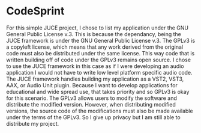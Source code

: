 # CodeSprint

For this simple JUCE project, I chose to list my application under the GNU General Public License v.3. This is because the dependancy, being the JUCE framework is under the GNU General Public License v.3. The GPLv3 is a copyleft license, which means that any work derived from the original code must also be distributed under the same license. This way code that is written building off of code under the GPLv3 remains open source. I chose to use the JUCE framework in this case as if I were developing an audio application I would not have to write low level platform specific audio code. The JUCE framework handles building my application as a VST2, VST3, AAX, or Audio Unit plugin. Because I want to develop applications for educational and wide spread use, that takes priority and so GPLv3 is okay for this scenario. The GPLv3 allows users to modify the software and distribute the modified version. However, when distributing modified versions, the source code of the modifications must also be made available under the terms of the GPLv3. So I give up privacy but I am still able to distribute my project.